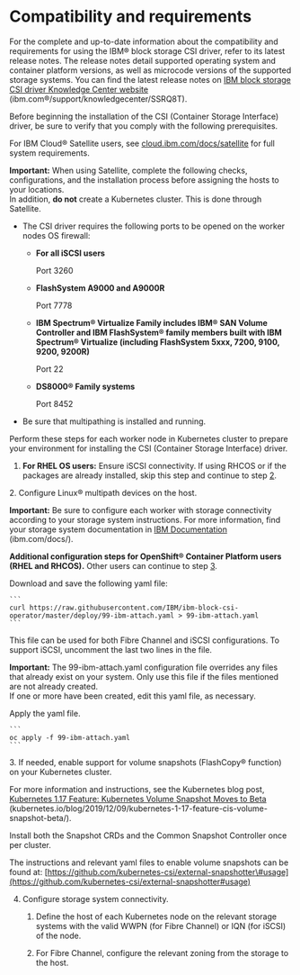 # Compatibility and requirements

For the complete and up-to-date information about the compatibility and requirements for using the IBM® block storage CSI driver, refer to its latest release notes. The release notes detail supported operating system and container platform versions, as well as microcode versions of the supported storage systems. You can find the latest release notes on [IBM block storage CSI driver Knowledge Center website](https://www.ibm.com/support/knowledgecenter/SSRQ8T) (ibm.com®/support/knowledgecenter/SSRQ8T\).

Before beginning the installation of the CSI \(Container Storage Interface\) driver, be sure to verify that you comply with the following prerequisites.

For IBM Cloud® Satellite users, see [cloud.ibm.com/docs/satellite](https://cloud.ibm.com/docs/satellite) for full system requirements.

**Important:** When using Satellite, complete the following checks, configurations, and the installation process before assigning the hosts to your locations.<br />In addition, **do not** create a Kubernetes cluster. This is done through Satellite.

-   The CSI driver requires the following ports to be opened on the worker nodes OS firewall:
    -   **For all iSCSI users**

        Port 3260

    -   **FlashSystem A9000 and A9000R**

        Port 7778

    -   **IBM Spectrum® Virtualize Family includes IBM® SAN Volume Controller and IBM FlashSystem® family members built with IBM Spectrum® Virtualize \(including FlashSystem 5xxx, 7200, 9100, 9200, 9200R\)**

        Port 22

    -   **DS8000® Family systems**

        Port 8452

-   Be sure that multipathing is installed and running.

Perform these steps for each worker node in Kubernetes cluster to prepare your environment for installing the CSI \(Container Storage Interface\) driver.

1.  **For RHEL OS users:** Ensure iSCSI connectivity. If using RHCOS or if the packages are already installed, skip this step and continue to step [2](#config_multipath).

<a name="config_multipath">2.</a> Configure Linux® multipath devices on the host.

**Important:** Be sure to configure each worker with storage connectivity according to your storage system instructions. For more information, find your storage system documentation in [IBM Documentation](http://www.ibm.com/docs/) (ibm.com/docs/).

**Additional configuration steps for OpenShift® Container Platform users \(RHEL and RHCOS\).** Other users can continue to step [3](#enable_vol_snapshots).

Download and save the following yaml file:

    ```
    curl https://raw.githubusercontent.com/IBM/ibm-block-csi-operator/master/deploy/99-ibm-attach.yaml > 99-ibm-attach.yaml
    ```

This file can be used for both Fibre Channel and iSCSI configurations. To support iSCSI, uncomment the last two lines in the file.

**Important:** The 99-ibm-attach.yaml configuration file overrides any files that already exist on your system. Only use this file if the files mentioned are not already created.<br />If one or more have been created, edit this yaml file, as necessary.

Apply the yaml file.

    ```
    oc apply -f 99-ibm-attach.yaml
    ```

<a name="enable_vol_snapshots">3.</a>  If needed, enable support for volume snapshots \(FlashCopy® function\) on your Kubernetes cluster.

For more information and instructions, see the Kubernetes blog post, [Kubernetes 1.17 Feature: Kubernetes Volume Snapshot Moves to Beta](https://kubernetes.io/blog/2019/12/09/kubernetes-1-17-feature-cis-volume-snapshot-beta/) (kubernetes.io/blog/2019/12/09/kubernetes-1-17-feature-cis-volume-snapshot-beta/\).

Install both the Snapshot CRDs and the Common Snapshot Controller once per cluster.

The instructions and relevant yaml files to enable volume snapshots can be found at: [https://github.com/kubernetes-csi/external-snapshotter\#usage](https://github.com/kubernetes-csi/external-snapshotter#usage)

4.  Configure storage system connectivity.

    1.  Define the host of each Kubernetes node on the relevant storage systems with the valid WWPN \(for Fibre Channel\) or IQN \(for iSCSI\) of the node.

    2.  For Fibre Channel, configure the relevant zoning from the storage to the host.



